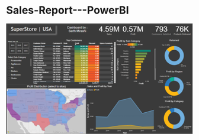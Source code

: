 # Sales-Report---PowerBI

![image](https://github.com/PraiseTheErdtree/Sales-Report---PowerBI/blob/main/dashboard_SS.png?raw=true)

